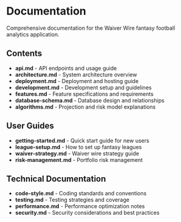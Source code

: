 # Documentation

Comprehensive documentation for the Waiver Wire fantasy football analytics application.

## Contents

- **api.md** - API endpoints and usage guide
- **architecture.md** - System architecture overview
- **deployment.md** - Deployment and hosting guide
- **development.md** - Development setup and guidelines
- **features.md** - Feature specifications and requirements
- **database-schema.md** - Database design and relationships
- **algorithms.md** - Projection and risk model explanations

## User Guides

- **getting-started.md** - Quick start guide for new users
- **league-setup.md** - How to set up fantasy leagues
- **waiver-strategy.md** - Waiver wire strategy guide
- **risk-management.md** - Portfolio risk management

## Technical Documentation

- **code-style.md** - Coding standards and conventions
- **testing.md** - Testing strategies and coverage
- **performance.md** - Performance optimization notes
- **security.md** - Security considerations and best practices 